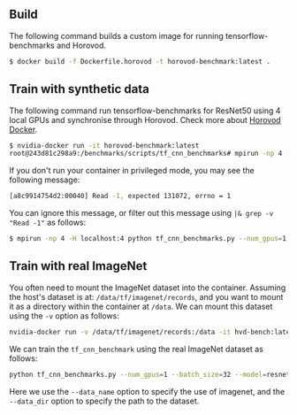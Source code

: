 ## Build

The following command builds a custom image for running tensorflow-benchmarks and Horovod.

```bash
$ docker build -f Dockerfile.horovod -t horovod-benchmark:latest .
```

## Train with synthetic data

The following command run tensorflow-benchmarks for ResNet50 using 4 local GPUs and synchronise through Horovod. Check more about [Horovod Docker](https://github.com/horovod/horovod/blob/master/docs/docker.md).

```bash
$ nvidia-docker run -it horovod-benchmark:latest
root@243d81c298a9:/benchmarks/scripts/tf_cnn_benchmarks# mpirun -np 4 -H localhost:4 python tf_cnn_benchmarks.py --num_gpus=1 --batch_size=32 --model=resnet50 --variable_update=horovod
```

If you don't run your container in privileged mode, you may see the following message:

```bash
[a8c9914754d2:00040] Read -1, expected 131072, errno = 1
```

You can ignore this message, or filter out this message using `|& grep -v "Read -1"` as follows:

```bash
$ mpirun -np 4 -H localhost:4 python tf_cnn_benchmarks.py --num_gpus=1 --batch_size=32 --model=resnet50 --variable_update=horovod |& grep -v "Read -1"
```

## Train with real ImageNet

You often need to mount the ImageNet dataset into the container. Assuming
the host's dataset is at: `/data/tf/imagenet/records`, and you want to
mount it as a directory within the container at `/data`. We can mount this dataset
using the `-v` option as follows:

```bash
nvidia-docker run -v /data/tf/imagenet/records:/data -it hvd-bench:latest 
```

We can train the `tf_cnn_benchmark` using the real ImageNet dataset as follows:

```bash
python tf_cnn_benchmarks.py --num_gpus=1 --batch_size=32 --model=resnet50 --variable_update=parameter_server --data_name=imagenet --data_dir=/data/
```

Here we use the `--data_name` option to specify the use of imagenet,
and the `--data_dir` option to specify the path to the dataset.
